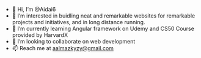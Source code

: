 - 👋 Hi, I’m @Aidai6
- 👀 I’m interested in buidling neat and remarkable websites for remarkable projects and initiatives, and in long distance running.
- 🌱 I’m currently learning Angular framework on Udemy and CS50 Course provided by HarvardX
- 💞️ I’m looking to collaborate on web development 
- 📫 Reach me at aalmazkyzy@gmail.com

<!---
Aidai6/Aidai6 is a ✨ special ✨ repository because its `README.md` (this file) appears on your GitHub profile.
You can click the Preview link to take a look at your changes.
--->
